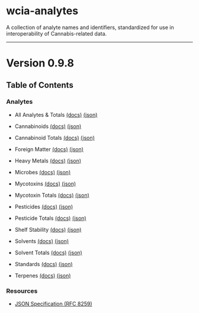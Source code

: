 # wcia-analytes
A collection of analyte names and identifiers, standardized for use in interoperability of Cannabis-related data.

----------------------------------------

# Version 0.9.8

## Table of Contents

### Analytes

* All Analytes & Totals [(docs)](https://github.com/conflabs/wcia-analytes/blob/main/docs/AllAnalytes.md) [(json)](https://github.com/conflabs/wcia-analytes/blob/main/json/allAnalytes.json)

* Cannabinoids [(docs)](https://github.com/conflabs/wcia-analytes/blob/main/docs/Cannabinoids.md) [(json)](https://github.com/conflabs/wcia-analytes/blob/main/json/cannabinoids.json)
* Cannabinoid Totals [(docs)](https://github.com/conflabs/wcia-analytes/blob/main/docs/CannabinoidTotals.md) [(json)](https://github.com/conflabs/wcia-analytes/blob/main/json/cannabinoidTotals.json)
* Foreign Matter [(docs)](https://github.com/conflabs/wcia-analytes/blob/main/docs/ForeignMatter.md) [(json)](https://github.com/conflabs/wcia-analytes/blob/main/json/foreign_matter.json)
* Heavy Metals [(docs)](https://github.com/conflabs/wcia-analytes/blob/main/docs/HeavyMetals.md) [(json)](https://github.com/conflabs/wcia-analytes/blob/main/json/heavyMetals.json)
* Microbes [(docs)](https://github.com/conflabs/wcia-analytes/blob/main/docs/Microbes.md) [(json)](https://github.com/conflabs/wcia-analytes/blob/main/json/microbes.json)
* Mycotoxins [(docs)](https://github.com/conflabs/wcia-analytes/blob/main/docs/Mycotoxins.md) [(json)](https://github.com/conflabs/wcia-analytes/blob/main/json/mycotoxins.json)
* Mycotoxin Totals [(docs)](https://github.com/conflabs/wcia-analytes/blob/main/docs/MycotoxinTotals.md) [(json)](https://github.com/conflabs/wcia-analytes/blob/main/json/mycotoxinTotals.json)
* Pesticides [(docs)](https://github.com/conflabs/wcia-analytes/blob/main/docs/Pesticides.md) [(json)](https://github.com/conflabs/wcia-analytes/blob/main/json/pesticides.json)
* Pesticide Totals [(docs)](https://github.com/conflabs/wcia-analytes/blob/main/docs/PesticideTotals.md) [(json)](https://github.com/conflabs/wcia-analytes/blob/main/json/pesticideTotals.json)
* Shelf Stability [(docs)](https://github.com/conflabs/wcia-analytes/blob/main/docs/ShelfStability.md) [(json)](https://github.com/conflabs/wcia-analytes/blob/main/json/shelfStability.json)
* Solvents [(docs)](https://github.com/conflabs/wcia-analytes/blob/main/docs/Solvents.md) [(json)](https://github.com/conflabs/wcia-analytes/blob/main/json/solvents.json)
* Solvent Totals [(docs)](https://github.com/conflabs/wcia-analytes/blob/main/docs/SolventTotals.md) [(json)](https://github.com/conflabs/wcia-analytes/blob/main/json/solventTotals.json)
* Standards [(docs)](https://github.com/conflabs/wcia-analytes/blob/main/docs/Standards.md) [(json)](https://github.com/conflabs/wcia-analytes/blob/main/json/standards.json)
* Terpenes [(docs)](https://github.com/conflabs/wcia-analytes/blob/main/docs/Terpenes.md) [(json)](https://github.com/conflabs/wcia-analytes/blob/main/json/terpenes.json)

### Resources

* [JSON Specification (RFC 8259)](https://www.ietf.org/rfc/rfc8259.txt)